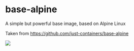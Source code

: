 # base-alpine 
A simple but powerful base image, based on Alpine Linux

Taken from https://github.com/just-containers/base-alpine

[![](https://badge.imagelayers.io/vizzbuzz/base-alpine.svg)](https://imagelayers.io/?images=vizzbuzz/base-alpine:latest 'Get your own badge on imagelayers.io')

